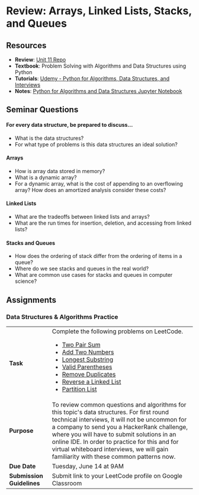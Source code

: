 # Review: Arrays, Linked Lists, Stacks, and Queues

## Resources
* **Review**: [Unit 11 Repo](https://github.com/The-Marcy-Lab-School/se-unit-11)
* **Textbook**: Problem Solving with Algorithms and Data Structures using Python
* **Tutorials**: [Udemy - Python for Algorithms, Data Structures, and Interviews](https://www.udemy.com/course/python-for-data-structures-algorithms-and-interviews/learn)
* **Notes**: [Python for Algorithms and Data Structures Jupyter Notebook](https://nbviewer.jupyter.org/github/jmportilla/Python-for-Algorithms--Data-Structures--and-Interviews/tree/master/)

## Seminar Questions
#### For every data structure, be prepared to discuss...
* What is the data structures?
* For what type of problems is this data structures an ideal solution?

#### Arrays
* How is array data stored in memory?
* What is a dynamic array?
* For a dynamic array, what is the cost of appending to an overflowing array? How does an amortized analysis consider these costs?

#### Linked Lists
* What are the tradeoffs between linked lists and arrays?
* What are the run times for insertion, deletion, and accessing from linked lists?

#### Stacks and Queues
* How does the ordering of stack differ from the ordering of items in a queue?
* Where do we see stacks and queues in the real world?
* What are common use cases for stacks and queues in computer science?


## Assignments
### Data Structures & Algorithms Practice
|     |     |
| --- | --- |
| **Task** | Complete the following problems on LeetCode. <br/> <ul><li><a href="https://leetcode.com/problems/two-sum/">Two Pair Sum</a></li><li><a href="https://leetcode.com/problems/add-two-numbers">Add Two Numbers</a></li><li><a href="https://leetcode.com/problems/longest-substring-without-repeating-characters">Longest Substring</a></li><li><a href="https://leetcode.com/problems/valid-parentheses/">Valid Parentheses</a></li><li><a href="https://leetcode.com/problems/remove-duplicates-from-sorted-list/">Remove Duplicates</a></li><li><a href="https://leetcode.com/problems/reverse-linked-list/">Reverse a Linked List</a></li><li><a href="https://leetcode.com/problems/partition-list/">Partition List</a></li></ul> |
| **Purpose** | To review common questions and algorithms for this topic's data structures. For first round technical interviews, it will not be uncommon for a company to send you a HackerRank challenge, where you will have to submit solutions in an online IDE. In order to practice for this and for virtual whiteboard interviews, we will gain familiarity with these common patterns now. |
| **Due Date** | Tuesday, June 14 at 9AM |
| **Submission Guidelines** | Submit link to your LeetCode profile on Google Classroom |
